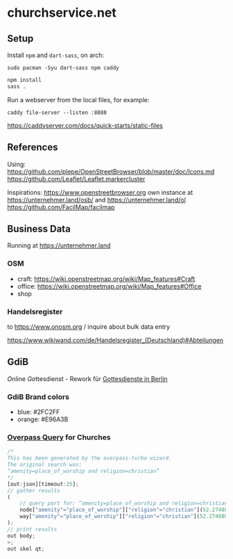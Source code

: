 # churchservice.net

## Setup

Install `npm` and `dart-sass`, on arch:

    sudo pacman -Syu dart-sass npm caddy

``` sh
npm install
sass .
```

Run a webserver from the local files, for example:

    caddy file-server --listen :8888
    
https://caddyserver.com/docs/quick-starts/static-files

## References

Using:
https://github.com/plepe/OpenStreetBrowser/blob/master/doc/Icons.md
https://github.com/Leaflet/Leaflet.markercluster

Inspirations:
https://www.openstreetbrowser.org own instance at https://unternehmer.land/osb/ and https://unternehmer.land/ol
https://github.com/FacilMap/facilmap

## Business Data

Running at https://unternehmer.land

### OSM

- craft: https://wiki.openstreetmap.org/wiki/Map_features#Craft
- office: https://wiki.openstreetmap.org/wiki/Map_features#Office
- shop

### Handelsregister

to https://www.onosm.org / inquire about bulk data entry

https://www.wikiwand.com/de/Handelsregister_(Deutschland)#Abteilungen


## GdiB

*O*nline *Go*ttesdienst - Rework für [Gottesdienste in Berlin](http://gottesdienst-in-berlin.de)

### GdiB Brand colors

- blue: #2FC2FF
- orange: #E96A3B

### [Overpass Query](https://overpass-turbo.eu) for Churches

```javascript
/*
This has been generated by the overpass-turbo wizard.
The original search was:
“amenity=place_of_worship and religion=christian”
*/
[out:json][timeout:25];
// gather results
(
    // query part for: “amenity=place_of_worship and religion=christian”
    node["amenity"="place_of_worship"]["religion"="christian"](52.274880130680536,12.9254150390625,52.73462861156322,13.830413818359375);
    way["amenity"="place_of_worship"]["religion"="christian"](52.274880130680536,12.9254150390625,52.73462861156322,13.830413818359375);
);
// print results
out body;
>;
out skel qt;
```
